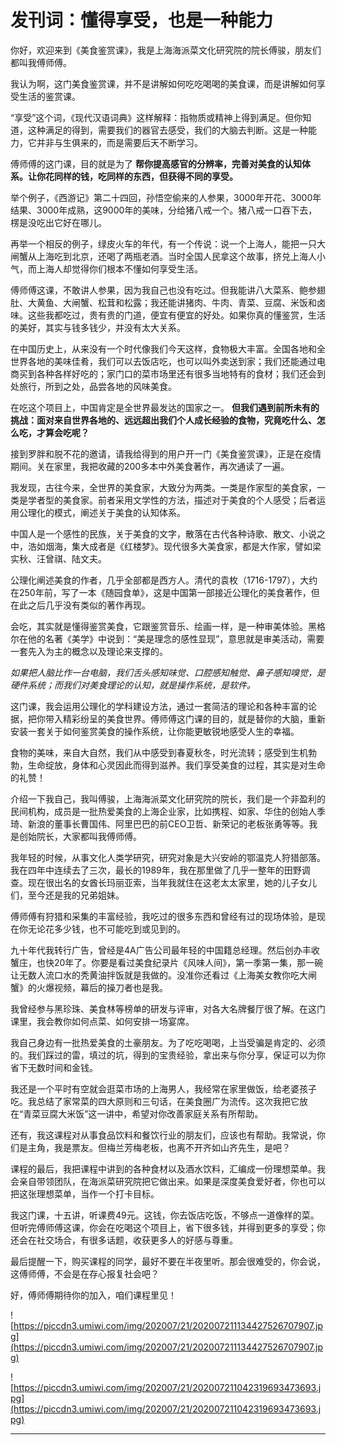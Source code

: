 # 发刊词：懂得享受，也是一种能力

你好，欢迎来到《美食鉴赏课》，我是上海海派菜文化研究院的院长傅骏，朋友们都叫我傅师傅。

我认为啊，这门美食鉴赏课，并不是讲解如何吃吃喝喝的美食课，而是讲解如何享受生活的鉴赏课。

“享受”这个词，《现代汉语词典》这样解释：指物质或精神上得到满足。但你知道，这种满足的得到，需要我们的器官去感受，我们的大脑去判断。这是一种能力，它并非与生俱来的，而是需要后天不断学习。

傅师傅的这门课，目的就是为了 **帮你提高感官的分辨率，完善对美食的认知体系。让你花同样的钱，吃同样的东西，但获得不同的享受。**

举个例子，《西游记》第二十四回，孙悟空偷来的人参果，3000年开花、3000年结果、3000年成熟，这9000年的美味，分给猪八戒一个。猪八戒一口吞下去，楞是没吃出它好在哪儿。

再举一个相反的例子，绿皮火车的年代，有一个传说：说一个上海人，能把一只大闸蟹从上海吃到北京，还喝了两瓶老酒。当时全国人民拿这个故事，挤兑上海人小气，而上海人却觉得你们根本不懂如何享受生活。

傅师傅这课，不敢讲人参果，因为我自己也没有吃过。但我能讲八大菜系、鲍参翅肚、大黄鱼、大闸蟹、松茸和松露；我还能讲猪肉、牛肉、青菜、豆腐、米饭和卤味。这些我都吃过，贵有贵的门道，便宜有便宜的好处。如果你真的懂鉴赏，生活的美好，其实与钱多钱少，并没有太大关系。

在中国历史上，从来没有一个时代像我们今天这样，食物极大丰富。全国各地和全世界各地的美味佳肴，我们可以去饭店吃，也可以叫外卖送到家；我们还能通过电商买到各种各样好吃的；家门口的菜市场里还有很多当地特有的食材；我们还会到处旅行，所到之处，品尝各地的风味美食。

在吃这个项目上，中国肯定是全世界最发达的国家之一。 **但我们遇到前所未有的挑战：面对来自世界各地的、远远超出我们个人成长经验的食物，究竟吃什么、怎么吃，才算会吃呢？**

接到罗胖和脱不花的邀请，请我给得到的用户开一门《美食鉴赏课》，正是在疫情期间。关在家里，我把收藏的200多本中外美食著作，再次通读了一遍。

我发现，古往今来，全世界的美食家，大致分为两类。一类是作家型的美食家，一类是学者型的美食家。前者采用文学性的方法，描述对于美食的个人感受；后者运用公理化的模式，阐述关于美食的认知体系。

中国人是一个感性的民族，关于美食的文字，散落在古代各种诗歌、散文、小说之中，浩如烟海，集大成者是《红楼梦》。现代很多大美食家，都是大作家，譬如梁实秋、汪曾祺、陆文夫。

公理化阐述美食的作者，几乎全部都是西方人。清代的袁枚（1716-1797），大约在250年前，写了一本《随园食单》，这是中国第一部接近公理化的美食著作，但在此之后几乎没有类似的著作再现。

会吃，其实就是懂得鉴赏美食，它跟鉴赏音乐、绘画一样，是一种审美体验。黑格尔在他的名著《美学》中说到：“美是理念的感性显现”，意思就是审美活动，需要一套先入为主的概念以及理论来支撑的。

 *如果把人脑比作一台电脑，我们舌头感知味觉、口腔感知触觉、鼻子感知嗅觉，是硬件系统；而我们对美食理论的认知，就是操作系统，是软件。*

这门课，我会运用公理化的学科建设方法，通过一套简洁的理论和各种丰富的论据，把你带入精彩纷呈的美食世界。傅师傅这门课的目的，就是替你的大脑，重新安装一套关于如何鉴赏美食的操作系统，让你能更敏锐地感受人生的幸福。

食物的美味，来自大自然，我们从中感受到春夏秋冬，时光流转；感受到生机勃勃，生命绽放，身体和心灵因此而得到滋养。我们享受美食的过程，其实是对生命的礼赞！

介绍一下我自己，我叫傅骏，上海海派菜文化研究院的院长，我们是一个非盈利的民间机构，成员是一批热爱美食的上海企业家，比如携程、如家、华住的创始人季琦、新浪的董事长曹国伟、阿里巴巴的前CEO卫哲、新荣记的老板张勇等等。我是创始院长，大家都叫我傅师傅。

我年轻的时候，从事文化人类学研究，研究对象是大兴安岭的鄂温克人狩猎部落。我在四年中连续去了三次，最长的1989年，我在那里做了几乎一整年的田野调查。现在很出名的女酋长玛丽亚索，当年我就住在这老太太家里，她的儿子女儿们，至今还是我的兄弟姐妹。

傅师傅有狩猎和采集的丰富经验，我吃过的很多东西和曾经有过的现场体验，是现在你无论花多少钱，也不可能吃到或见到的。

九十年代我转行广告，曾经是4A广告公司最年轻的中国籍总经理。然后创办丰收蟹庄，也快20年了。你要是看过美食纪录片《风味人间》，第一季第一集，那一碗让无数人流口水的秃黄油拌饭就是我做的。没准你还看过《上海美女教你吃大闸蟹》的火爆视频，幕后的操刀者也是我。

我曾经参与黑珍珠、美食林等榜单的研发与评审，对各大名牌餐厅很了解。在这门课里，我会教你如何点菜、如何安排一场宴席。

我自己身边有一批热爱美食的土豪朋友。为了吃吃喝喝，上当受骗是肯定的、必须的。我们踩过的雷，填过的坑，得到的宝贵经验，拿出来与你分享，保证可以为你省下无数时间和金钱。

我还是一个平时有空就会逛菜市场的上海男人，我经常在家里做饭，给老婆孩子吃。我总结了家常菜的四大原则和三句话，在美食圈广为流传。这次我把它放在“青菜豆腐大米饭”这一讲中，希望对你改善家庭关系有所帮助。

还有，我这课程对从事食品饮料和餐饮行业的朋友们，应该也有帮助。我常说，你们是主角，我是票友。但梅兰芳梅老板，也离不开齐如山齐先生，是吧？

课程的最后，我把课程中讲到的各种食材以及酒水饮料，汇编成一份理想菜单。我会亲自带领团队，在海派菜研究院把它做出来。如果是深度美食爱好者，你也可以把这张理想菜单，当作一个打卡目标。

我这门课，十五讲，听课费49元。这钱，你去饭店吃饭，不够点一道像样的菜。但听完傅师傅这课，你会在吃喝这个项目上，省下很多钱，并得到更多的享受；你还会在社交场合，有很多话题，收获更多人的好感与尊重。

最后提醒一下，购买课程的同学，最好不要在半夜里听。那会很难受的，你会说，这傅师傅，不会是在存心报复社会吧？

好，傅师傅期待你的加入，咱们课程里见！

![https://piccdn3.umiwi.com/img/202007/21/202007211134427526707907.jpg](https://piccdn3.umiwi.com/img/202007/21/202007211134427526707907.jpg)

![https://piccdn3.umiwi.com/img/202007/21/202007211042319693473693.jpg](https://piccdn3.umiwi.com/img/202007/21/202007211042319693473693.jpg)

---
